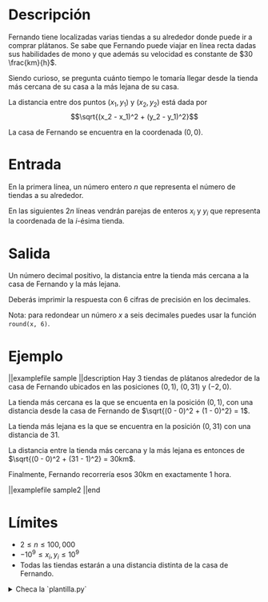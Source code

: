 # Descripción

Fernando tiene localizadas varias tiendas a su alrededor donde puede ir a comprar plátanos. Se sabe que Fernando puede viajar en línea recta dadas sus habilidades de mono y que además su velocidad es constante de $30 \frac{km}{h}$.

Siendo curioso, se pregunta cuánto tiempo le tomaría llegar desde la tienda más cercana de su casa a la más lejana de su casa.

La distancia entre dos puntos $(x_1, y_1)$ y $(x_2, y_2)$ está dada por  $$\sqrt{(x_2 - x_1)^2 + (y_2 - y_1)^2}$$

La casa de Fernando se encuentra en la coordenada $(0, 0)$.

# Entrada

En la primera línea, un número entero $n$ que representa el número de tiendas a su alrededor.

En las siguientes $2n$ líneas vendrán parejas de enteros $x_i$ y $y_i$ que representa la coordenada de la $i$-ésima tienda.

# Salida

Un número decimal positivo, la distancia entre la tienda más cercana a la casa de Fernando y la más lejana.

Deberás imprimir la respuesta con 6 cifras de precisión en los decimales.

Nota: para redondear un número $x$ a seis decimales puedes usar la función `round(x, 6)`.

# Ejemplo

||examplefile
sample
||description
Hay 3 tiendas de plátanos alrededor de la casa de Fernando ubicados en las posiciones $(0, 1)$, $(0, 31)$ y $(-2, 0)$.

La tienda más cercana es la que se encuenta en la posición $(0, 1)$, con una distancia desde la casa de Fernando de $\sqrt{(0 - 0)^2 + (1 - 0)^2} = 1$.

La tienda más lejana es la que se encuentra en la posición $(0, 31)$ con una distancia de 31.

La distancia entre la tienda más cercana y la más lejana es entonces de $\sqrt{(0 - 0)^2 + (31 - 1)^2} = 30km$.

Finalmente, Fernando recorrería esos 30km en exactamente 1 hora.

||examplefile
sample2
||end

# Límites

- $2 \leq n \leq 100,000$
- $-10^{9} \leq x_i, y_i \leq 10^{9}$
- Todas las tiendas estarán a una distancia distinta de la casa de Fernando.

<details><summary>Checa la `plantilla.py`</summary>

{{plantilla.py}}

</details>